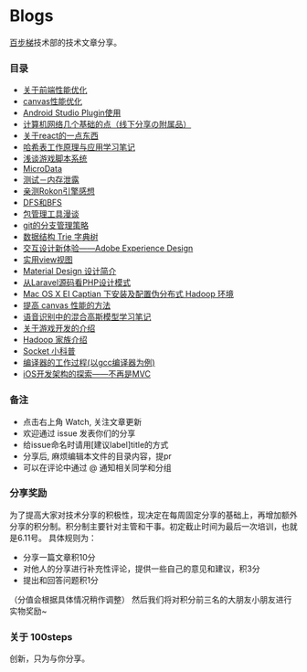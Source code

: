 # Blogs

[百步梯](http://www.100steps.net/)技术部的技术文章分享。

### 目录

* [关于前端性能优化](https://github.com/100steps/Blogs/issues/38)
* [canvas性能优化](https://github.com/100steps/Blogs/issues/36)
* [Android Studio Plugin使用](https://github.com/100steps/Blogs/issues/33)
* [计算机网络几个基础的点（线下分享の附属品）](https://github.com/100steps/Blogs/issues/32)
* [关于react的一点东西](https://github.com/100steps/Blogs/issues/30)
* [哈希表工作原理与应用学习笔记](https://github.com/100steps/Blogs/issues/28)
* [浅谈游戏脚本系统](https://github.com/100steps/Blogs/issues/27)
* [MicroData](https://github.com/100steps/Blogs/issues/26)
* [测试－内存泄露](https://github.com/100steps/Blogs/issues/24)
* [亲测Rokon引擎感想](https://github.com/100steps/Blogs/issues/23)
* [DFS和BFS](https://github.com/100steps/Blogs/issues/21)
* [包管理工具漫谈](https://github.com/100steps/Blogs/issues/20)
* [git的分支管理策略](https://github.com/100steps/Blogs/issues/19)
* [数据结构 Trie 字典树](https://github.com/100steps/Blogs/issues/17)
* [交互设计新体验——Adobe Experience Design](https://github.com/100steps/Blogs/issues/16)
* [实用view视图](https://github.com/100steps/Blogs/issues/14)
* [Material Design 设计简介](https://github.com/100steps/Blogs/issues/13)
* [从Laravel源码看PHP设计模式](https://github.com/100steps/Blogs/issues/12)
* [Mac OS X EI Captian 下安装及配置伪分布式 Hadoop 环境](https://github.com/100steps/Blogs/issues/10)
* [提高 canvas 性能的方法](https://github.com/100steps/Blogs/issues/9)
* [语音识别中的混合高斯模型学习笔记](https://github.com/100steps/Blogs/issues/8)
* [关于游戏开发的介绍](https://github.com/100steps/Blogs/issues/6)
* [Hadoop 家族介绍](https://github.com/100steps/Blogs/issues/4)
* [Socket 小科普](https://github.com/100steps/Blogs/issues/3)
* [编译器的工作过程(以gcc编译器为例)](https://github.com/100steps/Blogs/issues/2)
* [iOS开发架构的探索——不再是MVC](https://github.com/100steps/Blogs/issues/1)

### 备注

* 点击右上角 Watch, 关注文章更新
* 欢迎通过 issue 发表你们的分享
* 给issue命名时请用[建议label]title的方式
* 分享后, 麻烦编辑本文件的目录内容，提pr
* 可以在评论中通过 @ 通知相关同学和分组

### 分享奖励

为了提高大家对技术分享的积极性，现决定在每周固定分享的基础上，再增加额外分享的积分制。积分制主要针对主管和干事。初定截止时间为最后一次培训，也就是6.11号。
具体规则为：
* 分享一篇文章积10分
* 对他人的分享进行补充性评论，提供一些自己的意见和建议，积3分
* 提出和回答问题积1分

（分值会根据具体情况稍作调整）
然后我们将对积分前三名的大朋友小朋友进行实物奖励~

### 关于 100steps

创新，只为与你分享。
